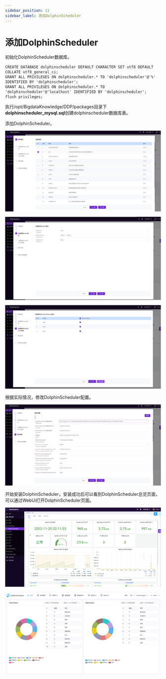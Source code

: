 ```yaml
---
sidebar_position: 11
sidebar_label: 添加DolphinScheduler
---
```


# 添加DolphinScheduler

初始化DolphinScheduler数据库。

```
CREATE DATABASE dolphinscheduler DEFAULT CHARACTER SET utf8 DEFAULT COLLATE utf8_general_ci;
GRANT ALL PRIVILEGES ON dolphinscheduler.* TO 'dolphinscheduler'@'%' IDENTIFIED BY 'dolphinscheduler';
GRANT ALL PRIVILEGES ON dolphinscheduler.* TO 'dolphinscheduler'@'localhost' IDENTIFIED BY 'dolphinscheduler';
flush privileges;
```

执行/opt/BigdataKnowledge/DDP/packages目录下**dolphinscheduler_mysql.sql**创建dolphinscheduler数据库表。

添加DolphinScheduler。

![image-20221128175432778](../img/image-20221128175432778.png)

![image-20221128175519219](../img/image-20221128175519219.png)

![image-20221128175551807](../img/image-20221128175551807.png)

根据实际情况，修改DolphinScheduler配置。

![image-20221128175644449](../img/image-20221128175644449.png)

开始安装DolphinScheduler，安装成功后可以看到DolphinScheduler总览页面，可以通过WebUi打开DolphinScheduler页面。

![image-20221128180511535](../img/image-20221128180511535.png)

![image-20221128180038155](../img/image-20221128180038155.png)
